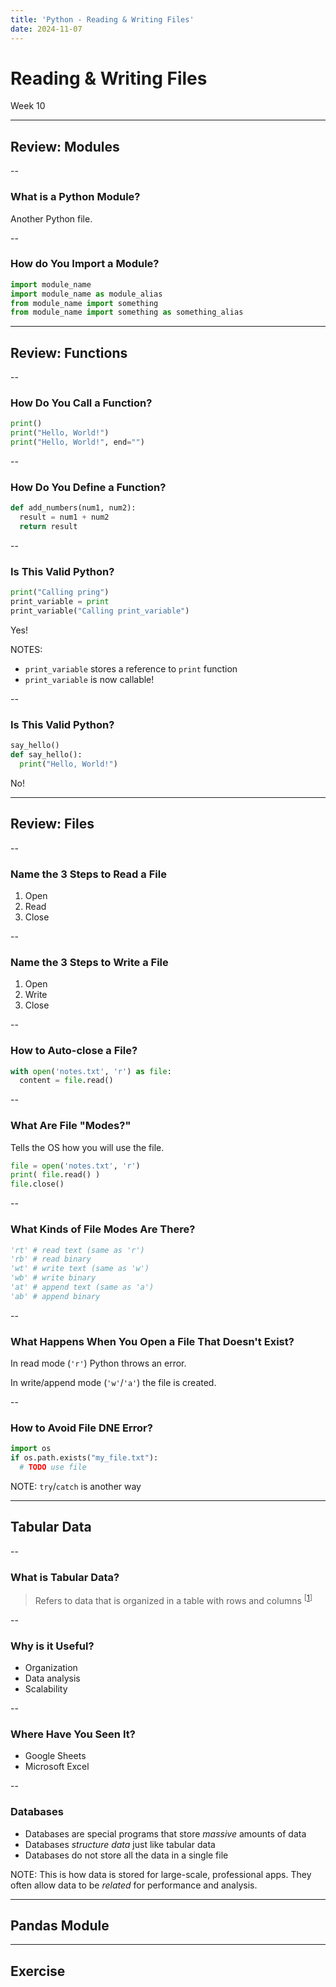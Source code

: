 ```yaml
---
title: 'Python - Reading & Writing Files'
date: 2024-11-07
---
```


# Reading & Writing Files <!-- .element: class="r-fit-text" -->

Week 10

---

## Review: Modules

<!-- TODO -->

--

### What is a Python Module?

Another Python file. <!-- .element: class="fragment" -->

--

### How do You Import a Module?

```py
import module_name
import module_name as module_alias
from module_name import something
from module_name import something as something_alias
```
<!-- .element: class="fragment" -->

---

## Review: Functions

<!-- TODO -->

--

### How Do You Call a Function?

```py
print()
print("Hello, World!")
print("Hello, World!", end="")
```
<!-- .element: class="fragment" -->

--

### How Do You Define a Function?

```py
def add_numbers(num1, num2):
  result = num1 + num2
  return result
```
<!-- .element: class="fragment" -->

--

### Is This Valid Python?

```py
print("Calling pring")
print_variable = print
print_variable("Calling print_variable")
```

Yes! <!-- .element: class="fragment" -->

NOTES:
- `print_variable` stores a reference to `print` function
- `print_variable` is now callable!

--

### Is This Valid Python?

```py
say_hello()
def say_hello():
  print("Hello, World!")
```

No! <!-- .element: class="fragment" -->

---

## Review: Files

<!-- TODO -->

--

### Name the 3 Steps to Read a File

1. Open <!-- .element: class="fragment" -->
2. Read <!-- .element: class="fragment" -->
3. Close <!-- .element: class="fragment" -->

--

### Name the 3 Steps to Write a File

1. Open <!-- .element: class="fragment" -->
2. Write <!-- .element: class="fragment" -->
3. Close <!-- .element: class="fragment" -->

--

### How to Auto-close a File?

```py
with open('notes.txt', 'r') as file:
  content = file.read()
```
<!-- .element: class="fragment" -->

--

### What Are File "Modes?"

Tells the OS how you will use the file. <!-- .element: class="fragment" -->

```py
file = open('notes.txt', 'r')
print( file.read() )
file.close()
```
<!-- .element: class="fragment" -->

--

### What Kinds of File Modes Are There?

```py
'rt' # read text (same as 'r')
'rb' # read binary
'wt' # write text (same as 'w')
'wb' # write binary
'at' # append text (same as 'a')
'ab' # append binary
```
<!-- .element: class="fragment" -->

--

### What Happens When You Open a File That Doesn't Exist?

In read mode (`'r'`) Python throws an error.
<!-- .element: class="fragment" -->

In write/append mode (`'w'`/`'a'`) the file is created.
<!-- .element: class="fragment" -->

--

### How to Avoid File DNE Error?

```py
import os
if os.path.exists("my_file.txt"):
  # TODO use file
```
<!-- .element: class="fragment" -->

NOTE: `try`/`catch` is another way

---

## Tabular Data

<!-- TODO -->

--

### What is Tabular Data?

> Refers to data that is organized in a table with rows and columns <sup>[<a href="https://www.statology.org/tabular-data/">1</a>]</sup>

--

### Why is it Useful?

- Organization <!-- .element: class="fragment" -->
- Data analysis <!-- .element: class="fragment" -->
- Scalability <!-- .element: class="fragment" -->

--

### Where Have You Seen It?

- Google Sheets <!-- .element: class="fragment" -->
- Microsoft Excel <!-- .element: class="fragment" -->

--

### Databases

- Databases are special programs that store _massive_ amounts of data
- Databases _structure data_ just like tabular data
- Databases do not store all the data in a single file

NOTE:
This is how data is stored for large-scale, professional apps.
They often allow data to be _related_ for performance and analysis.

---

## Pandas Module

<!-- TODO -->

---

## Exercise

<!-- TODO -->